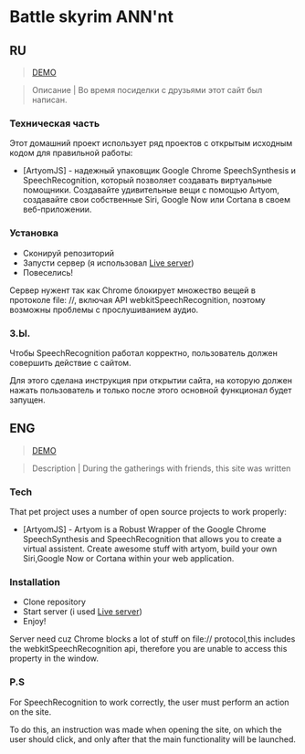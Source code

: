 # Battle skyrim ANN'nt

## RU

> [DEMO](https://gtech1256.github.io/Battle-ANN-nt)

> Описание | Во время посиделки с друзьями этот сайт был написан.

### Техническая часть

Этот домашний проект использует ряд проектов с открытым исходным кодом для правильной работы:

* [ArtyomJS] - надежный упаковщик Google Chrome SpeechSynthesis и SpeechRecognition, который позволяет создавать виртуальные помощники. Создавайте удивительные вещи с помощью Artyom, создавайте свои собственные Siri, Google Now или Cortana в своем веб-приложении.

### Установка

* Сконируй репозиторий
* Запусти сервер (я использовал [Live server](https://github.com/ritwickdey/vscode-live-server))
* Повеселись!

Сервер нужент так как Chrome блокирует множество вещей в протоколе file: //, включая API webkitSpeechRecognition, поэтому возможны проблемы с прослушиванием аудио.

### З.Ы.

Чтобы SpeechRecognition работал корректно, пользователь должен совершить действие с сайтом.

Для этого сделана инструкция при открытии сайта, на которую должен нажать пользователь и только после этого основной функционал будет запущен.

## ENG

> [DEMO](https://gtech1256.github.io/Battle-ANN-nt)

> Description | During the gatherings with friends, this site was written

### Tech

That pet project uses a number of open source projects to work properly:

* [ArtyomJS] - Artyom is a Robust Wrapper of the Google Chrome SpeechSynthesis and SpeechRecognition that allows you to create a virtual assistent. Create awesome stuff with artyom, build your own Siri,Google Now or Cortana within your web application.

### Installation

* Clone repository
* Start server (i used [Live server](https://github.com/ritwickdey/vscode-live-server))
* Enjoy!

Server need cuz Chrome blocks a lot of stuff on file:// protocol,this includes the webkitSpeechRecognition api, therefore you are unable to access this property in the window.

### P.S

For SpeechRecognition to work correctly, the user must perform an action on the site.

To do this, an instruction was made when opening the site, on which the user should click, and only after that the main functionality will be launched.
